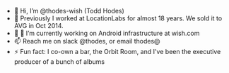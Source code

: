 - 👋 Hi, I’m @thodes-wish (Todd Hodes)
- 🔭 Previously I worked at LocationLabs for almost 18 years. We sold it to AVG in Oct 2014.
- 👀 🌱 I’m currently working on Android infrastructure at wish.com
- 📫 Reach me on slack @thodes, or email thodes@
- ⚡ Fun fact: I co-own a bar, the Orbit Room, and I've been the executive producer of a bunch of albums 

<!---
thodes-wish/thodes-wish is a ✨ special ✨ repository because its `README.md` (this file) appears on your GitHub profile.
You can click the Preview link to take a look at your changes.
--->
